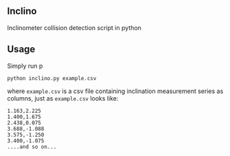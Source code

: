 ## Inclino
Inclinometer collision detection script in python

## Usage
Simply run p

```
python inclino.py example.csv
```

where `example.csv` is a csv file containing inclination measurement series as columns, just as `example.csv` looks like:


```
1.163,2.225
1.400,1.675
2.438,0.075
3.688,-1.088
3.575,-1.250
3.400,-1.075
....and so on...
```